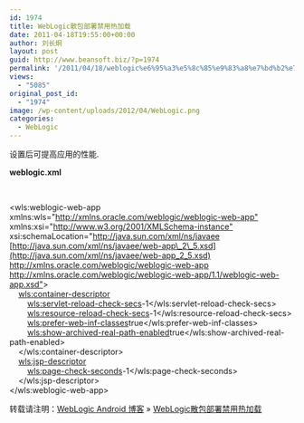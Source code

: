 ```yaml
---
id: 1974
title: WebLogic散包部署禁用热加载
date: 2011-04-18T19:55:00+00:00
author: 刘长炯
layout: post
guid: http://www.beansoft.biz/?p=1974
permalink: '/2011/04/18/weblogic%e6%95%a3%e5%8c%85%e9%83%a8%e7%bd%b2%e7%a6%81%e7%94%a8%e7%83%ad%e5%8a%a0%e8%bd%bd/'
views:
  - "5085"
original_post_id:
  - "1974"
image: /wp-content/uploads/2012/04/WebLogic.png
categories:
  - WebLogic
---
```

设置后可提高应用的性能.

**weblogic.xml**

&#160;

<?xml version="1.0" encoding="UTF-8"?>   
<wls:weblogic-web-app xmlns:wls="<http://xmlns.oracle.com/weblogic/weblogic-web-app"> xmlns:xsi="<http://www.w3.org/2001/XMLSchema-instance"> xsi:schemaLocation="<http://java.sun.com/xml/ns/javaee> [http://java.sun.com/xml/ns/javaee/web-app\_2\_5.xsd](http://java.sun.com/xml/ns/javaee/web-app_2_5.xsd) <http://xmlns.oracle.com/weblogic/weblogic-web-app> <http://xmlns.oracle.com/weblogic/weblogic-web-app/1.1/weblogic-web-app.xsd">>   
&#160;&#160;&#160; <wls:container-descriptor>   
&#160;&#160;&#160;&#160;&#160;&#160;&#160; <wls:servlet-reload-check-secs>-1</wls:servlet-reload-check-secs>   
&#160;&#160;&#160;&#160;&#160;&#160;&#160; <wls:resource-reload-check-secs>-1</wls:resource-reload-check-secs>   
&#160;&#160;&#160;&#160;&#160;&#160;&#160; <wls:prefer-web-inf-classes>true</wls:prefer-web-inf-classes>   
&#160;&#160;&#160;&#160;&#160;&#160;&#160; <wls:show-archived-real-path-enabled>true</wls:show-archived-real-path-enabled>   
&#160;&#160;&#160; </wls:container-descriptor>   
&#160;&#160;&#160; <wls:jsp-descriptor>   
&#160;&#160;&#160;&#160;&#160;&#160;&#160; <wls:page-check-seconds>-1</wls:page-check-seconds>   
&#160;&#160;&#160; </wls:jsp-descriptor>   
</wls:weblogic-web-app>

转载请注明：[WebLogic Android 博客](http://www.beansoft.biz) &raquo; [WebLogic散包部署禁用热加载](http://www.beansoft.biz/2011/04/18/weblogic%e6%95%a3%e5%8c%85%e9%83%a8%e7%bd%b2%e7%a6%81%e7%94%a8%e7%83%ad%e5%8a%a0%e8%bd%bd/)